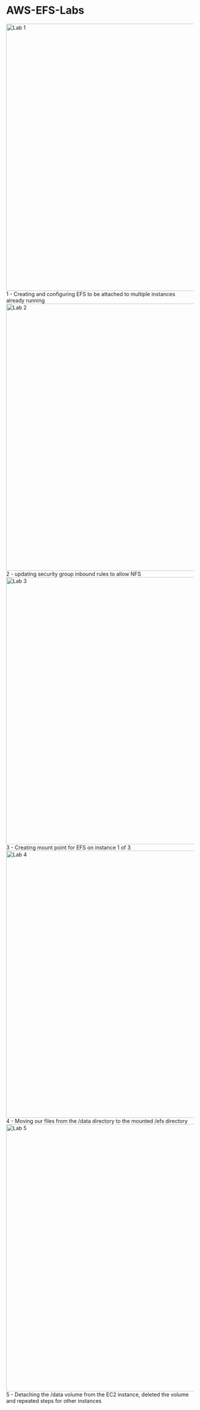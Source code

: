 # AWS-EFS-Labs
<img width="718" alt="Lab 1" src="https://github.com/user-attachments/assets/e70fe2d4-e4d8-4930-9a0f-359ccf6d595c">
1 - Creating and configuring EFS to be attached to multiple instances already running
<img width="718" alt="Lab 2" src="https://github.com/user-attachments/assets/c2ef0cc9-e628-4d95-b43d-f12112502a20">
2 - updating security group inbound rules to allow NFS
<img width="718" alt="Lab 3" src="https://github.com/user-attachments/assets/7a091ed5-aec2-4644-aff2-b433c11c62e6">
3 - Creating mount point for EFS on instance 1 of 3
<img width="718" alt="Lab 4" src="https://github.com/user-attachments/assets/12d9ef15-f2fd-4e83-8998-82d8ae27a2a5">
4 - Moving our files from the /data directory to the mounted /efs directory
<img width="718" alt="Lab 5" src="https://github.com/user-attachments/assets/b881510f-78fb-46ab-9b28-b42c5cac89a2">
5 - Detaching the /data volume from the EC2 instance, deleted the volume and repeated steps for other instances
